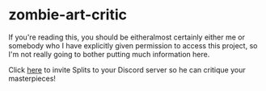 zombie-art-critic
=================

If you're reading this, you should be eitheralmost certainly either me or somebody who I have explicitly given permission to access this project, so I'm not really going to bother putting much information here.

Click [here](https://discordapp.com/oauth2/authorize/?permissions=1275583681&scope=bot&client_id=432681562253819904) to invite Splits to your Discord server so he can critique your masterpieces!